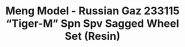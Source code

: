 ---
layout: product
title: "Meng Model - Russian Gaz 233115 “Tiger-M” Spn Spv Sagged Wheel Set (Resin)"
price: "2800" 
desc: "N/A"
img_path: "/assets/img/MM-SPS-035.jpg"
brand: "N/A"
available: false
special_offer: false
new: false
soon: false
cat: "010000"
subcat: "011000"
subsubcat: "0N/A"
sifra: "MM-SPS-035"
---